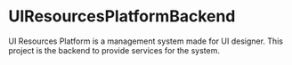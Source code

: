 # UIResourcesPlatformBackend
UI Resources Platform is a management system made for UI designer. This project is the backend to provide services for the system.
